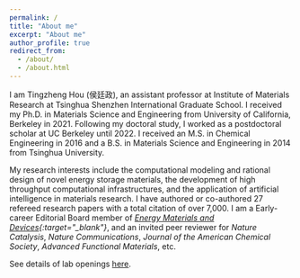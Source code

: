 ```yaml
---
permalink: /
title: "About me"
excerpt: "About me"
author_profile: true
redirect_from: 
  - /about/
  - /about.html
---
```


I am Tingzheng Hou (侯廷政), an assistant professor at Institute of Materials Research at Tsinghua Shenzhen International Graduate School. I received my Ph.D. in Materials Science and Engineering from University of California, Berkeley in 2021. Following my doctoral study, I worked as a postdoctoral scholar at UC Berkeley until 2022. I received an M.S. in Chemical Engineering in 2016 and a B.S. in Materials Science and Engineering in 2014 from Tsinghua University. 

My research interests include the computational modeling and rational design of novel energy storage materials, the development of high throughput computational infrastructures, and the application of artificial intelligence in materials research. I have authored or co-authored 27 refereed research papers with a total citation of over 7,000. I am a Early-career Editorial Board member of *[Energy Materials and Devices](https://www.sciopen.com/journal/3005-3315/){:target="_blank"}*, and an invited peer reviewer for *Nature Catalysis*, *Nature Communications*, *Journal of the American Chemical Society*, *Advanced Functional Materials*, etc.

See details of lab openings [here](https://tingzhenghou.github.io/openings/).
